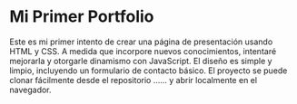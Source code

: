 # Mi Primer Portfolio
Este es mi primer intento de crear una página de presentación usando HTML y CSS. A medida que incorpore nuevos conocimientos, intentaré mejorarla y otorgarle dinamismo con JavaScript. El diseño es simple y limpio, incluyendo un formulario de contacto básico. El proyecto se puede clonar fácilmente desde el repositorio ...... y abrir localmente en el navegador.
